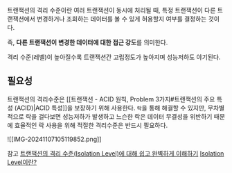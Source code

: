 트랜잭션의 격리 수준이란 여러 트랜잭션이 동시에 처리될 때, 특정 트랜잭션이 다른 트랜잭션에서 변경하거나 조회하는 데이터를 볼 수 있게 허용할지 여부를 결정하는 것이다.

즉, **다른 트랜잭션이 변경한 데이터에 대한 접근 강도**를 의미한다.

격리 수준(레벨)이 높아질수록 트랜잭션간 고립정도가 높아지며 성능저하도 야기된다.

## 필요성
트랜잭션의 격리수준은 [[트랜잭션 - ACID 원칙, Problem 3가지#트랜잭션의 주요 특성 (ACID)|ACID 특성]]을 보장하기 위해 사용한다.
`락`을 통해 해결할 수 있지만, 무차별적으로 락을 걸다보면 성능저하가 발생하고 느슨한 락은 데이터 무결성을 위반하기 때문에 효율적인 락 사용을 위해 적절한 격리수준은 반드시 필요하다.




![[IMG-20241107105119852.png]]



참고
[트랜잭션의 격리 수준(Isolation Level)에 대해 쉽고 완벽하게 이해하기](https://mangkyu.tistory.com/299)
[Isolation Level이란?](https://akasai.space/db/about_isolation/)